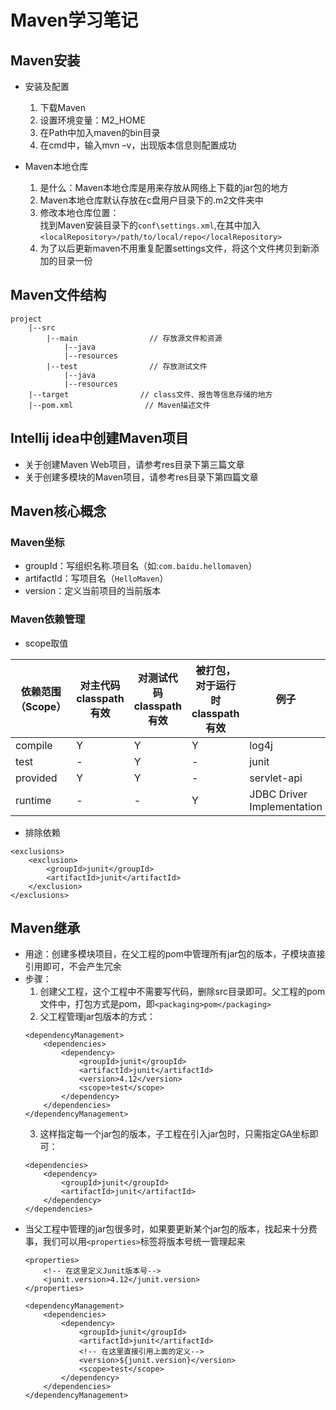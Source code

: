 # Maven学习笔记

## Maven安装

- 安装及配置

  1. 下载Maven
  2. 设置环境变量：M2_HOME
  3. 在Path中加入maven的bin目录
  4. 在cmd中，输入mvn –v，出现版本信息则配置成功

- Maven本地仓库

  1. 是什么：Maven本地仓库是用来存放从网络上下载的jar包的地方
  2. Maven本地仓库默认存放在c盘用户目录下的.m2文件夹中
  3. 修改本地仓库位置：<br>
    找到Maven安装目录下的`conf\settings.xml`,在其中加入`<localRepository>/path/to/local/repo</localRepository>`
  4. 为了以后更新maven不用重复配置settings文件，将这个文件拷贝到新添加的目录一份

## Maven文件结构

```
project
    |--src
        |--main                // 存放源文件和资源
            |--java
            |--resources
        |--test                // 存放测试文件
            |--java
            |--resources
    |--target                // class文件、报告等信息存储的地方
    |--pom.xml                // Maven描述文件
```

## Intellij idea中创建Maven项目

- 关于创建Maven Web项目，请参考res目录下第三篇文章
- 关于创建多模块的Maven项目，请参考res目录下第四篇文章

## Maven核心概念

### Maven坐标

- groupId：写组织名称.项目名（如:`com.baidu.hellomaven`）
- artifactId：写项目名（`HelloMaven`）
- version：定义当前项目的当前版本

### Maven依赖管理

- scope取值

依赖范围（Scope） | 对主代码classpath有效 | 对测试代码classpath有效 | 被打包，对于运行时classpath有效 | 例子
----------- | --------------- | ---------------- | -------------------- | --------------------------
compile     | Y               | Y                | Y                    | log4j
test        | -               | Y                | -                    | junit
provided    | Y               | Y                | -                    | servlet-api
runtime     | -               | -                | Y                    | JDBC Driver Implementation

- 排除依赖

```
<exclusions>
    <exclusion>
        <groupId>junit</groupId>
        <artifactId>junit</artifactId>
    </exclusion>
</exclusions>
```

## Maven继承

- 用途：创建多模块项目，在父工程的pom中管理所有jar包的版本，子模块直接引用即可，不会产生冗余
- 步骤：
  1. 创建父工程，这个工程中不需要写代码，删除src目录即可。父工程的pom文件中，打包方式是pom，即`<packaging>pom</packaging>`
  2. 父工程管理jar包版本的方式：
	```
	<dependencyManagement>
		<dependencies>
			<dependency>
				<groupId>junit</groupId>
				<artifactId>junit</artifactId>
				<version>4.12</version>
				<scope>test</scope>
			</dependency>
		</dependencies>
	</dependencyManagement>
	```
  3. 这样指定每一个jar包的版本，子工程在引入jar包时，只需指定GA坐标即可：
	```
	<dependencies>
		<dependency>
			<groupId>junit</groupId>
			<artifactId>junit</artifactId>
		</dependency>
	</dependencies>
	```
- 当父工程中管理的jar包很多时，如果要更新某个jar包的版本，找起来十分费事，我们可以用`<properties>`标签将版本号统一管理起来
  ```
  <properties>
  	  <!-- 在这里定义Junit版本号-->
	  <junit.version>4.12</junit.version>
  </properties>

  <dependencyManagement>
	  <dependencies>
		  <dependency>
			  <groupId>junit</groupId>
			  <artifactId>junit</artifactId>
			  <!-- 在这里直接引用上面的定义-->
			  <version>${junit.version}</version>
			  <scope>test</scope>
		  </dependency>
	  </dependencies>
  </dependencyManagement>
  ```
